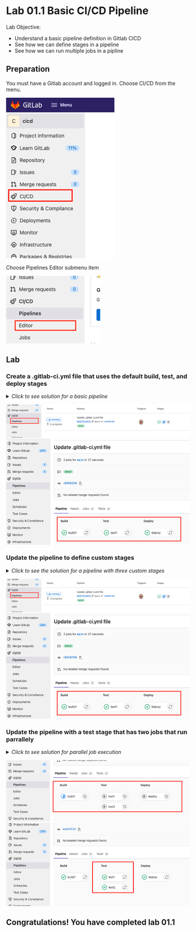 # Lab 01.1 Basic CI/CD Pipeline


Lab Objective:
- Understand a basic pipeline definition in Gitlab CICD
- See how we can define stages in a pipeline 
- See how we can run multiple jobs in a pipline 

## Preparation

You must have a Gitlab account and logged in.
Choose CI/CD from the menu.

![Choose CI/CD from the menu](./images/1.png "Choose CI/CD from the menu")

Choose Pipelines Editor submenu item

![Choose Pipelines Editor submenu item](./images/2.png "Choose Pipelines Editor submenu item")

## Lab

### Create a .gitlab-ci.yml file that uses the default build, test, and deploy stages

<details>

 _<summary>Click to see solution for a basic pipeline</summary>_

```yaml
build1:
  stage: build
  script:
    - echo "Build stage"

test1:
  stage: test
  script:
    - echo "Test Stage Job1"
    - echo "For example run a test suite"

deploy:
  stage: deploy
  script:
    - echo "Deploy stage"
```
</details>

![Pipelines menu](./images/3.png "Pipelines menu")
![Click on the pipeline to see the stages and jobs](./images/4.png "Click on the pipeline to see the stages and jobs")


### Update the pipeline to define custom stages

<details>

 _<summary>Click to see the solution for a pipeline with three custom stages</summary>_

```yaml
stages:
  - build
  - test
  - deploy

build1:
  stage: build
  script:
    - echo "Build stage"

test1:
  stage: test
  script:
    - echo "Test Stage Job1"
    - echo "For example run a test suite"

deploy:
  stage: deploy
  script:
    - echo "Deploy stage"
```
</details>

![Pipelines menu](./images/3.png "Pipelines menu")
![Click on the pipeline to see the stages and jobs](./images/4.png "Click on the pipeline to see the stages and jobs")


### Update the pipeline with a test stage that has two jobs that run parrallely

<details>

 _<summary>Click to see solution for parallel job execution</summary>_

```yaml
stages:
  - build
  - test
  - deploy

build1:
  stage: build
  script:
    - echo "Build stage"

test1:
  stage: test
  script:
    - echo "Test Stage Job1"
    - echo "For example run a test suite"

test2:
  stage: test
  script:
    - echo "Test Stage Job 2"
    - echo "For example run a lint test"

deploy:
  stage: deploy
  script:
    - echo "Deploy stage"
```
</details>

![Pipelines menu](./images/5.png "Pipelines menu")
![Pipelines menu](./images/6.png "Pipelines menu")

## Congratulations! You have completed lab 01.1


